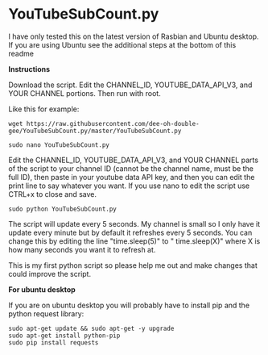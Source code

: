 # YouTubeSubCount.py

I have only tested this on the latest version of Rasbian and Ubuntu desktop. If you are using Ubuntu see the additional steps at the bottom of this readme

**Instructions**

Download the script. Edit the CHANNEL_ID, YOUTUBE_DATA_API_V3, and YOUR CHANNEL portions. Then run with root.

Like this for example:
```
wget https://raw.githubusercontent.com/dee-oh-double-gee/YouTubeSubCount.py/master/YouTubeSubCount.py

sudo nano YouTubeSubCount.py 
```
Edit the CHANNEL_ID, YOUTUBE_DATA_API_V3, and YOUR CHANNEL parts of the script to your channel ID (cannot be the channel name, must be the full ID), then paste in your youtube data API key, and then you can edit the print line to say whatever you want. If you use nano to edit the script use CTRL+x to close and save.
```
sudo python YouTubeSubCount.py
```
The script will update every 5 seconds. My channel is small so I only have it update every minute but by default it refreshes every 5 seconds. You can change this by editing the line "time.sleep(5)" to " time.sleep(X)" where X is how many seconds you want it to refresh at.

This is my first python script so please help me out and make changes that could improve the script.

**For ubuntu desktop**

If you are on ubuntu desktop you will probably have to install pip and the python request library:
```
sudo apt-get update && sudo apt-get -y upgrade
sudo apt-get install python-pip
sudo pip install requests
```
